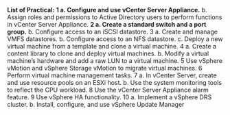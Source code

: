 **List of Practical:**
**1 a. Configure and use vCenter Server Appliance.**
b. Assign roles and permissions to Active Directory users to perform functions 
in vCenter Server Appliance.
**2 a. Create a standard switch and a port group.**
b. Configure access to an iSCSI datastore.
3 a. Create and manage VMFS datastores.
b. Configure access to an NFS datastore.
c. Deploy a new virtual machine from a template and clone a virtual machine.
4 a. Create a content library to clone and deploy virtual machines.
b. Modify a virtual machine’s hardware and add a raw LUN to a virtual machine.
5 Use vSphere vMotion and vSphere Storage vMotion to migrate virtual machines.
6 Perform virtual machine management tasks.
7 a. In vCenter Server, create and use resource pools on an ESXi host.
b. Use the system monitoring tools to reflect the CPU workload.
8 Use the vCenter Server Appliance alarm feature.
9 Use vSphere HA functionality.
10 a. Implement a vSphere DRS cluster.
b. Install, configure, and use vSphere Update Manager
